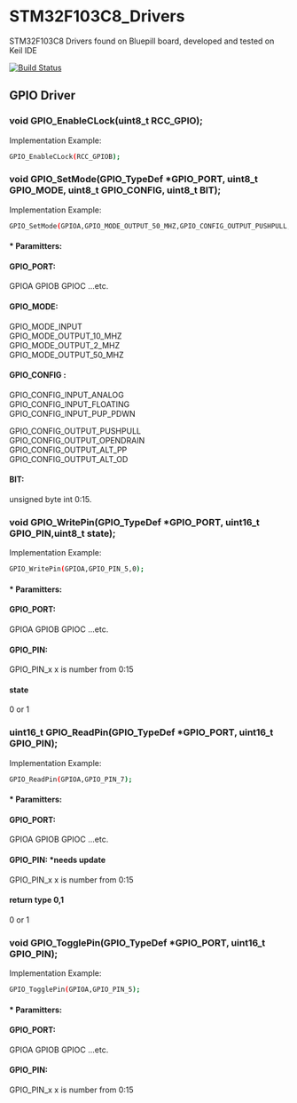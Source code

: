 # STM32F103C8_Drivers
STM32F103C8 Drivers found on Bluepill board, developed and tested on Keil IDE

[![Build Status](https://travis-ci.org/joemccann/dillinger.svg?branch=master)](https://github.com/Mohamedalaa96/STM32F103C8_Drivers)

## GPIO Driver 

### void GPIO_EnableCLock(uint8_t RCC_GPIO);
Implementation Example:
```sh
GPIO_EnableCLock(RCC_GPIOB);
```

### void GPIO_SetMode(GPIO_TypeDef *GPIO_PORT, uint8_t GPIO_MODE, uint8_t GPIO_CONFIG, uint8_t BIT);
Implementation Example:
```sh
GPIO_SetMode(GPIOA,GPIO_MODE_OUTPUT_50_MHZ,GPIO_CONFIG_OUTPUT_PUSHPULL,5);
```
#### * Paramitters:

#### GPIO_PORT:

GPIOA 
GPIOB
GPIOC
...etc.

#### GPIO_MODE:

GPIO_MODE_INPUT                  
GPIO_MODE_OUTPUT_10_MHZ        		
GPIO_MODE_OUTPUT_2_MHZ         		
GPIO_MODE_OUTPUT_50_MHZ

#### GPIO_CONFIG :

GPIO_CONFIG_INPUT_ANALOG 		   	  
GPIO_CONFIG_INPUT_FLOATING		   
GPIO_CONFIG_INPUT_PUP_PDWN		

GPIO_CONFIG_OUTPUT_PUSHPULL        
GPIO_CONFIG_OUTPUT_OPENDRAIN     
GPIO_CONFIG_OUTPUT_ALT_PP         
GPIO_CONFIG_OUTPUT_ALT_OD         

#### BIT:
unsigned byte int 0:15. 
	

### void GPIO_WritePin(GPIO_TypeDef *GPIO_PORT, uint16_t GPIO_PIN,uint8_t state);
Implementation Example:
```sh
GPIO_WritePin(GPIOA,GPIO_PIN_5,0);
```
#### * Paramitters:

#### GPIO_PORT:

GPIOA 
GPIOB
GPIOC
...etc.

#### GPIO_PIN:

GPIO_PIN_x   x is number from 0:15

#### state
0 or 1

### uint16_t GPIO_ReadPin(GPIO_TypeDef *GPIO_PORT, uint16_t GPIO_PIN);

Implementation Example:
```sh
GPIO_ReadPin(GPIOA,GPIO_PIN_7);
```
#### * Paramitters:

#### GPIO_PORT:

GPIOA 
GPIOB
GPIOC
...etc.

#### GPIO_PIN: *needs update

GPIO_PIN_x   x is number from 0:15

#### return type 0,1
0 or 1


### void GPIO_TogglePin(GPIO_TypeDef *GPIO_PORT, uint16_t GPIO_PIN);
Implementation Example:
```sh
GPIO_TogglePin(GPIOA,GPIO_PIN_5);
```
#### * Paramitters:

#### GPIO_PORT:

GPIOA 
GPIOB
GPIOC
...etc.

#### GPIO_PIN:

GPIO_PIN_x   x is number from 0:15

